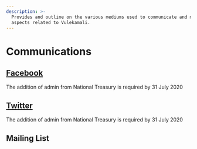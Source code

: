 ```yaml
---
description: >-
  Provides and outline on the various mediums used to communicate and market key
  aspects related to Vulekamali.
---
```


# Communications

## [Facebook](https://business.facebook.com/vulekamali/) 

The addition of admin from National Treasury is required by 31 July 2020

## [Twitter](https://twitter.com/vulekamali)

The addition of admin from National Treasury is required by 31 July 2020

## Mailing List

## 

 

